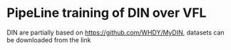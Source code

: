 # PipeLine training of DIN over VFL
DIN are partially based on https://github.com/WHDY/MyDIN, datasets can be downloaded from the link